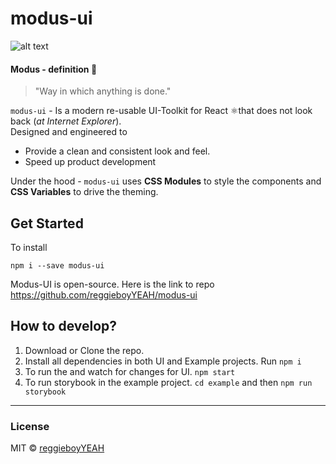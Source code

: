# modus-ui

>
![alt text](https://img.shields.io/badge/Unstable-WorkInPorgress-red "Work in progress")

#### Modus - definition 📖
> "Way in which anything is done." 

`modus-ui` - Is a modern re-usable UI-Toolkit for React ⚛️that does not look back (*at Internet Explorer*).  
Designed and engineered to
 - Provide a clean and consistent look and feel.
 - Speed up product development 

Under the hood - `modus-ui` uses **CSS Modules** to style the components and **CSS Variables** to drive the theming.

## Get Started  

To install  

```
npm i --save modus-ui
```

Modus-UI is open-source. Here is the link to repo https://github.com/reggieboyYEAH/modus-ui

## How to develop?

 1. Download or Clone the repo.
 2. Install all dependencies in both UI and Example projects. Run `npm i`
 3. To run the and watch for changes for UI. `npm start`
 4. To run storybook in the example project. `cd example` and then `npm run storybook`



----
### License
MIT © [reggieboyYEAH](https://github.com/reggieboyYEAH)
